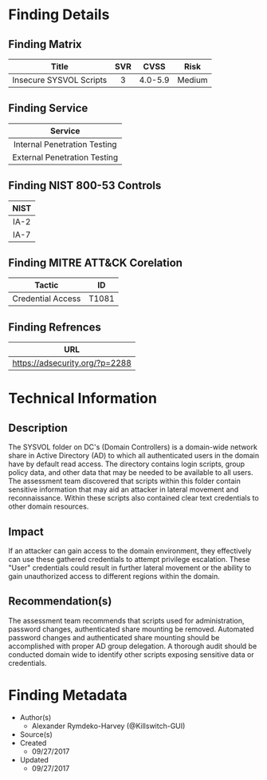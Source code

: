 # Finding Details 

## Finding Matrix
| Title  | SVR  |  CVSS  | Risk |
|:-:|:-:|:-:|:-:|
| Insecure SYSVOL Scripts  |  3 |  4.0-5.9 | Medium  |

## Finding Service
| Service  |
|:-:|
| Internal Penetration Testing  |
| External Penetration Testing  |

## Finding NIST 800-53 Controls
| NIST  |
|:-:|
| IA-2  |
|  IA-7 |

## Finding MITRE ATT&CK Corelation
| Tactic | ID |
|:-:|:-:|
| Credential Access | T1081 |

## Finding Refrences
| URL |
|:-:|
| https://adsecurity.org/?p=2288 |
 
# Technical Information

## Description 
The SYSVOL folder on DC's (Domain Controllers) is a domain-wide network share in Active Directory (AD) to which all authenticated users in the domain have by default read access. The directory contains login scripts, group policy data, and other data that may be needed to be available to all users. The assessment team discovered that scripts within this folder contain sensitive information that may aid an attacker in lateral movement and reconnaissance.  Within these scripts also contained clear text credentials to other domain resources.

## Impact
If an attacker can gain access to the domain environment, they effectively can use these gathered credentials to attempt privilege escalation. These "User" credentials could result in further lateral movement or the ability to gain unauthorized access to different regions within the domain.

## Recommendation(s)
The assessment team recommends that scripts used for administration, password changes, authenticated share mounting be removed. Automated password changes and authenticated share mounting should be accomplished with proper AD group delegation. A thorough audit should be conducted domain wide to identify other scripts exposing sensitive data or credentials.  

# Finding Metadata
  * Author(s)
    * Alexander Rymdeko-Harvey (@Killswitch-GUI)
  * Source(s)
  * Created
    * 09/27/2017
  * Updated
    * 09/27/2017
